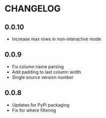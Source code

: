 # CHANGELOG

## 0.0.10

- Increase max rows in non-interactive mode

## 0.0.9

- Fix column name parsing
- Add padding to last column width
- Single source version number

## 0.0.8

- Updates for PyPi packaging
- Fix for where filtering

